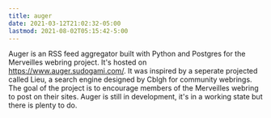 ```yaml
---
title: auger
date: 2021-03-12T21:02:32-05:00
lastmod: 2021-08-02T05:15:42-5:00
---
```


Auger is an RSS feed aggregator built with Python and Postgres for the Merveilles webring project. It's hosted on https://www.auger.sudogami.com/. It was inspired by a seperate projected called Lieu, a search engine designed by Cblgh for community webrings. The goal of the project is to encourage members of the Merveilles webring to post on their sites. Auger is still in development, it's in a working state but there is plenty to do. 